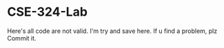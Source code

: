 # CSE-324-Lab
Here's all code are not valid. I'm try and save here. If u find a problem, plz Commit it.
